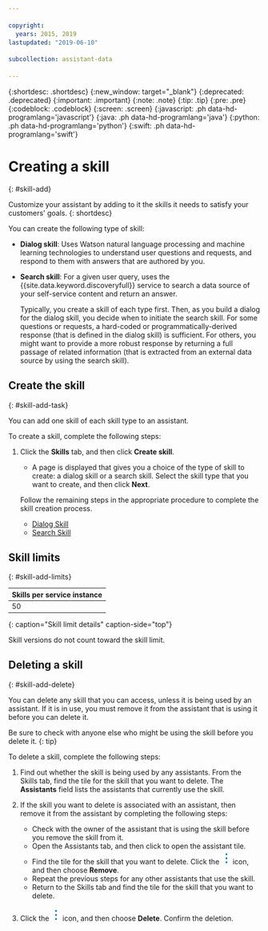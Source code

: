 ```yaml
---

copyright:
  years: 2015, 2019
lastupdated: "2019-06-10"

subcollection: assistant-data

---
```


{:shortdesc: .shortdesc}
{:new_window: target="_blank"}
{:deprecated: .deprecated}
{:important: .important}
{:note: .note}
{:tip: .tip}
{:pre: .pre}
{:codeblock: .codeblock}
{:screen: .screen}
{:javascript: .ph data-hd-programlang='javascript'}
{:java: .ph data-hd-programlang='java'}
{:python: .ph data-hd-programlang='python'}
{:swift: .ph data-hd-programlang='swift'}

# Creating a skill
{: #skill-add}

Customize your assistant by adding to it the skills it needs to satisfy your customers' goals.
{: shortdesc}

You can create the following type of skill:

- **Dialog skill**: Uses Watson natural language processing and machine learning technologies to understand user questions and requests, and respond to them with answers that are authored by you.

- **Search skill**: For a given user query, uses the {{site.data.keyword.discoveryfull}} service to search a data source of your self-service content and return an answer.

  Typically, you create a skill of each type first. Then, as you build a dialog for the dialog skill, you decide when to initiate the search skill. For some questions or requests, a hard-coded or programmatically-derived response (that is defined in the dialog skill) is sufficient. For others, you might want to provide a more robust response by returning a full passage of related information (that is extracted from an external data source by using the search skill).

## Create the skill
{: #skill-add-task}

You can add one skill of each skill type to an assistant.

To create a skill, complete the following steps:

1.  Click the **Skills** tab, and then click **Create skill**.

    - A page is displayed that gives you a choice of the type of skill to create: a dialog skill or a search skill. Select the skill type that you want to create, and then click **Next**.

    Follow the remaining steps in the appropriate procedure to complete the skill creation process.

      - [Dialog Skill](/docs/services/assistant-data?topic=assistant-data-skill-dialog-add)
      - [Search Skill](/docs/services/assistant-data?topic=assistant-data-skill-search-add)

## Skill limits
{: #skill-add-limits}

| Skills per service instance |
|-----------------------------|
|                          50 |
{: caption="Skill limit details" caption-side="top"}

Skill versions do not count toward the skill limit.

## Deleting a skill
{: #skill-add-delete}

You can delete any skill that you can access, unless it is being used by an assistant. If it is in use, you must remove it from the assistant that is using it before you can delete it.

Be sure to check with anyone else who might be using the skill before you delete it.
{: tip}

To delete a skill, complete the following steps:

1.  Find out whether the skill is being used by any assistants. From the Skills tab, find the tile for the skill that you want to delete. The **Assistants** field lists the assistants that currently use the skill.

1.  If the skill you want to delete is associated with an assistant, then remove it from the assistant by completing the following steps:

    - Check with the owner of the assistant that is using the skill before you remove the skill from it.
    - Open the Assistants tab, and then click to open the assistant tile.
    - Find the tile for the skill that you want to delete. Click the ![open and close list of options](images/kabob-beta.png) icon, and then choose **Remove**.
    - Repeat the previous steps for any other assistants that use the skill.
    - Return to the Skills tab and find the tile for the skill that you want to delete.

1.  Click the ![open and close list of options](images/kabob-beta.png) icon, and then choose **Delete**. Confirm the deletion.
